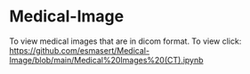 # Medical-Image

To view medical images that are in dicom format. To view click: https://github.com/esmasert/Medical-Image/blob/main/Medical%20Images%20(CT).ipynb 
